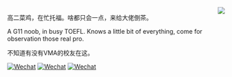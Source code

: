 <img align="right" src="https://github-readme-stats.vercel.app/api?username=SynthesisDu&show_icons=true&icon_color=805AD5&text_color=718096&bg_color=ffffff&hide_title=true" />

高二菜鸡，在忙托福。啥都只会一点，来给大佬倒茶。

A G11 noob, in busy TOEFL. Knows a little bit of everything, come for observation those real pro.

不知道有没有VMA的校友在这。

[![Wechat](https://img.shields.io/badge/-VMA%E7%A1%AC%E4%BB%B6%E7%A4%BE-green?style=flat&logo=Wechat&logoColor=white)](https://mp.weixin.qq.com/mp/profile_ext?action=home&__biz=MzI1NDQ4MzIxMg==&scene=124&uin=&key=&devicetype=Windows+10+x64&version=63010043&lang=zh_CN&a8scene=7&fontgear=2)
[![Wechat](https://img.shields.io/badge/-SynthesisDu-green?style=flat&logo=Wechat&logoColor=white)](https://mp.weixin.qq.com/mp/profile_ext?action=home&__biz=MzIxODQ0NzQ1OQ==&scene=124&uin=&key=&devicetype=Windows+10+x64&version=63010043&lang=zh_CN&a8scene=7&fontgear=2)
[![Wechat](https://img.shields.io/badge/-RGB_YES-05bfdf?style=flat&logo=Bilibili&logoColor=white)](https://space.bilibili.com/62596542)
